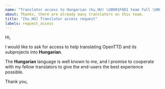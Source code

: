 ```yaml
---
name: "Translator access to Hungarian (hu_HU) \U0001F6D1 team full \U0001F6D1"
about: Thanks, there are already many translators on this team.
title: "[hu_HU] Translator access request"
labels: request_access
---
```


<!-- translator: hu_HU -->
<!-- Please do not edit the header of this template. -->

Hi,

I would like to ask for access to help translating OpenTTD and its subprojects into **Hungarian**.

The **Hungarian** language is well known to me, and I promise to cooperate with my fellow translators to give the end-users the best experience possible.

<!-- Please do not edit the above message. Do feel free to add a personal note after this line. -->

Thank you,
